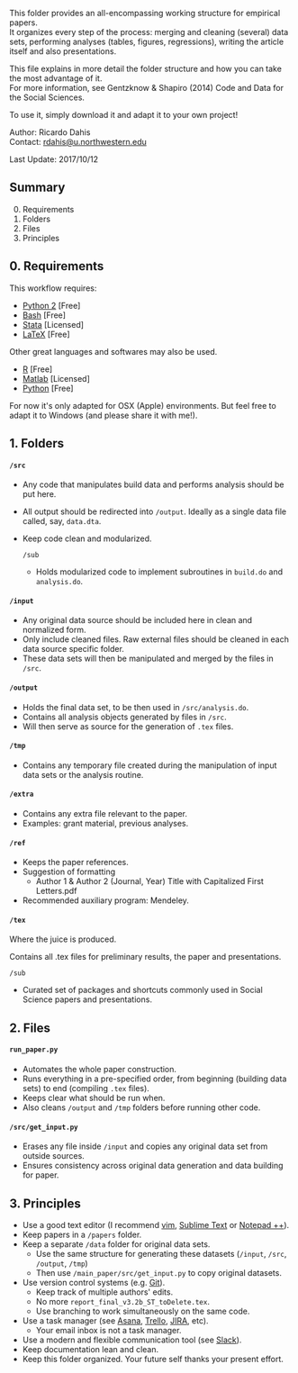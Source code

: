 
This folder provides an all-encompassing working structure for empirical papers.  
It organizes every step of the process: merging and cleaning (several) data sets, performing analyses (tables, figures, regressions), writing the article itself and also presentations.

This file explains in more detail the folder structure and how you can take the most advantage of it.  
For more information, see Gentzknow & Shapiro (2014) Code and Data for the Social Sciences.

To use it, simply download it and adapt it to your own project!

Author: Ricardo Dahis  
Contact: rdahis@u.northwestern.edu

Last Update: 2017/10/12


## Summary
0. Requirements
1. Folders
2. Files
3. Principles


## 0. Requirements

This workflow requires:
- [Python 2](www.python.org) [Free] 
- [Bash](www.gnu.org/software/bash/) [Free]
- [Stata](www.stata.com) [Licensed]
- [LaTeX](www.latex-project.org) [Free]

Other great languages and softwares may also be used.
- [R](www.r-project.org) [Free]
- [Matlab](www.mathworks.com/products/matlab) [Licensed]
- [Python](www.python.org) [Free]

For now it's only adapted for OSX (Apple) environments. But feel free to adapt it to Windows (and please share it with me!).


## 1. Folders

#### `/src`
- Any code that manipulates build data and performs analysis should be put here.
- All output should be redirected into `/output`. Ideally as a single data file called, say, `data.dta`.
- Keep code clean and modularized.

  `/sub`
  - Holds modularized code to implement subroutines in `build.do` and `analysis.do`.
  
#### `/input`
- Any original data source should be included here in clean and normalized form.
- Only include cleaned files. Raw external files should be cleaned in each data source specific folder.
- These data sets will then be manipulated and merged by the files in `/src`.
  
#### `/output`
- Holds the final data set, to be then used in `/src/analysis.do`.
- Contains all analysis objects generated by files in `/src`.
- Will then serve as source for the generation of `.tex` files.
	
#### `/tmp`
- Contains any temporary file created during the manipulation of input data sets or the analysis routine.

#### `/extra`
- Contains any extra file relevant to the paper.
- Examples: grant material, previous analyses.

#### `/ref`
- Keeps the paper references.
- Suggestion of formatting
  - Author 1 & Author 2 (Journal, Year) Title with Capitalized First Letters.pdf
- Recommended auxiliary program: Mendeley.

#### `/tex`

Where the juice is produced.

Contains all .tex files for preliminary results, the paper and presentations.

  `/sub`
  - Curated set of packages and shortcuts commonly used in Social Science papers and presentations.


## 2. Files

#### `run_paper.py`
- Automates the whole paper construction.
- Runs everything in a pre-specified order, from beginning (building data sets) to end (compiling `.tex` files).
- Keeps clear what should be run when.
- Also cleans `/output` and `/tmp` folders before running other code.

#### `/src/get_input.py`
- Erases any file inside `/input` and copies any original data set from outside sources.
- Ensures consistency across original data generation and data building for paper.



## 3. Principles

- Use a good text editor (I recommend [vim](http://www.vim.org/), [Sublime Text](https://www.sublimetext.com/) or [Notepad ++](https://notepad-plus-plus.org/)).
- Keep papers in a `/papers` folder.
- Keep a separate `/data` folder for original data sets.
	- Use the same structure for generating these datasets (`/input`, `/src`, `/output`, `/tmp`)
	- Then use `/main_paper/src/get_input.py` to copy original datasets.
- Use version control systems (e.g. [Git](https://git-scm.com/)).
	- Keep track of multiple authors' edits.
	- No more `report_final_v3.2b_ST_toDelete.tex`.
	- Use branching to work simultaneously on the same code.
- Use a task manager (see [Asana](https://asana.com), [Trello](https://trello.com/), [JIRA](https://www.atlassian.com/software/jira), etc).
	- Your email inbox is not a task manager.
- Use a modern and flexible communication tool (see [Slack](https://slack.com)).
- Keep documentation lean and clean.
- Keep this folder organized. Your future self thanks your present effort.


